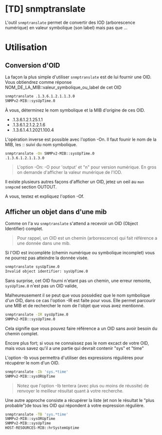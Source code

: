 # [TD] snmptranslate
L'outil `snmptranslate` permet de convertir des IOD (arborescence numérique) en valeur symbolique (son label) mais pas que ...
# Utilisation
## Conversion d'OID
La façon la plus simple d'utiliser `snmptranslate` est de lui fournir une OID. Vous obtiendrez comme réponse NOM_DE_LA_MIB::valeur_symbolique_ou_label de cet OID

``` bash  
snmptranslate .1.3.6.1.2.1.1.3.0
SNMPv2-MIB::sysUpTime.0
```
À vous, déterminez le nom symbolique et la MIB d'origine de ces OID.
- .1.3.6.1.2.1.25.1.1  
- .1.3.6.1.2.1.2.2.1.6  
- .1.3.6.1.4.1.2021.100.4

L'opération inverse est possible avec l'option -On. Il faut founir le nom de la MIB, les :: suivi du nom symbolique.
``` bash
snmptranslate -On SNMPv2-MIB::sysUpTime.0
.1.3.6.1.2.1.1.3.0
```
> L'option -On: -O pour 'output' et "n" pour version numérique. En gros on demande d'afficher la valeur munérique de l'IOD.

Il existe plusieurs autres façons d'afficher un OID, jetez un oeil au `man snmpcmd` section OUTOUT.

A vous, testez et expliquez l'option -Of.

## Afficher un objet dans d'une mib
Comme on l'a vu `snmptranslate` s'attend a recevoir un OID (Object Identifier) complet.
> Pour rappel, un OID est un chemin (arborescence) qui fait référence a une donnée dans une mib.

Si l'OID est incomplète (chemin numérique ou symbolique incomplet) vous ne pourrez pas atteindre la donnée visée.

``` bash
snmptranslate sysUpTime.0
Invalid object identifier: sysUpTime.0
```
Sans surprise, cet OID fourni n'etant pas un chemin, une erreur remonte, `sysUpTime.0` n'est pas un OID valide,

Malheureusement il se peut que vous possédiez que le nom symbolique d'un OID, dans ce cas l'option -IR est faite pour vous.
Elle permet parcourir une MIB et de rechercher le nom de l'objet que vous avez mentionné.

``` bash
snmptranslate -IR sysUpTime.0
SNMPv2-MIB::sysUpTime.0
```
Cela signifie que vous pouvez faire référence a un OID sans avoir besoin du chemin complet.

Encore plus fort; si vous ne connaissez pas le nom excact de votre OID, mais vous savez qu'il a une partie qui devrait contenir "sys" et "time"

L'option -Ib vous permettra d'utiliser des expressions régulières pour récupérer le nom d'un OID. 
``` bash
snmptranslate -Ib 'sys.*time'
SNMPv2-MIB::sysORUpTime
```
> Notez que l'option -Ib tentera (avec plus ou moins de réussite) de renvoyer le meilleur résultat quant à votre recherche.

Une autre approche consiste a récupérer la liste (et non le résultat le "plus probable")de tous les OID qui répondent à votre expression régulière.

``` bash
snmptranslate -TB 'sys.*time'
SNMPv2-MIB::sysORUpTime
SNMPv2-MIB::sysUpTime
HOST-RESOURCES-MIB::hrSystemUptime
```

